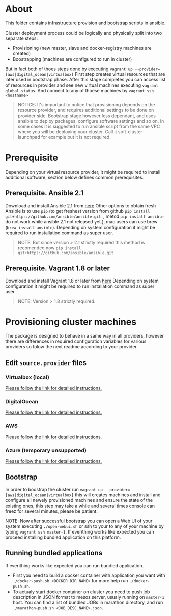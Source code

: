 # About
This folder contains infrastructure provision and bootstrap scripts in ansible.

Cluster deployment process could be logically and physically split into two separate steps:

* Provisioning (new master, slave and docker-registry machines are created)
* Boostrapping (machines are configured to run in cluster)

But in fact both of thoes steps done by executing  ```vagrant up --provider=[aws|digital_ocean|virtualbox]```
First step creates virtual resources that are later used in bootstrap phase. After this stage completes you can access list of resources in provider and see new virtual machines executing ```vagrant global-status```. And connect to any of thoese machines by ```vagrant ssh <hostname>```

>NOTICE: It's important to notice that provisioning depends on the resource provider, and requires additional settings to be done on provider side. Bootstrap stage however less dependant, and uses ansible to deploy packages, configure software settings and so on. In some cases it is suggested to run ansible script from the same VPC where you will be deploying your cluster. Call it soft-cluster-launchpad for example but it is not required.

# Prerequisite

Depending on your virtual resource provider, it might be required to install additional software, section below defines common prerequisites.

## Prerequisite. Ansible 2.1
Download and install Ansible 2.1 from [here](http://releases.ansible.com/ansible/ansible-latest.tar.gz)
Other options to obtain fresh Ansible is to use ```pip``` (to get freshest version from github ```pip install git+https://github.com/ansible/ansible.git ```, metod ```pip install ansible``` do not work while ansible 2.1 not released yet.), mac users can use brew (```brew install ansible```).
Depending on system configuration it might be required to run installation command as super user.

> NOTE: But since version > 2.1 strictly required this method is recomended now ```pip install git+https://github.com/ansible/ansible.git```

## Prerequisite. Vagrant 1.8 or later
Download and install Vagrant 1.8 or later from [here](https://www.vagrantup.com/downloads.html)
Depending on system configuration it might be required to run installation command as super user.

> NOTE: Version > 1.8 strictly required. 

# Provisioning cluster machines

The package is designed to behave in a same way in all providers, however there are differences in required configuration variables for various providers so folow the next readme according to your provider.
## Edit ```source.provider``` files
### Virtualbox (local)
[Please follow the link for detailed instructions.](docs/README.virtualbox.md)

### DigitalOcean
[Please follow the link for detailed instructions.](docs/README.digital_ocean.md)

### AWS
[Please follow the link for detailed instructions.](docs/README.aws.md)

### Azure (temporary unsupported)
[Please follow the link for detailed instructions.](docs/README.azure.md)

## Bootstrap
In order to boostrap the cluster run ```vagrant up --provider=[aws|digital_ocean|virtualbox]``` this will creates machines and install and configure all newely provisioned machines and ensure the state of the existing ones, this step may take a while and several times console can freez for several minutes, please be patient.

NOTE: Now after successful bootstrap you can open a Web UI of your system executing ```./open-webui.sh``` or ssh to your to any of your machine by typing ```vagrant ssh master-1```. If everithing works like expected you can proceed installing bundled application on this platform.

## Running bundled applications
If everithing works like expected you can run bundled application.
* First you need to build a docker container with application you want with ```./docker-push.sh <DOCKER DIR NAME>``` for more help run ```./docker-push.sh```.
* To actualy start docker container on cluster you need to push job description in JSON format to mesos server, usualy running on ```master-1``` host. You can find a list of bundled JOBs in marathon directory, and run ```./marathon-push.sh <JOB_DESC_NAME>.json```.


